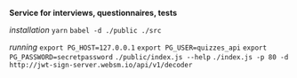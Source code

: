 **Service for interviews, questionnaires, tests**

*installation*
`yarn`
`babel -d ./public ./src`

*running*
`export PG_HOST=127.0.0.1`
`export PG_USER=quizzes_api`
`export PG_PASSWORD=secretpassword`
`./public/index.js --help`
`./index.js -p 80 -d http://jwt-sign-server.websm.io/api/v1/decoder`
